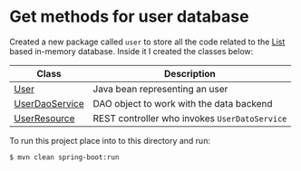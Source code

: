 # Get methods for user database

Created a new package called `user` to store all the code related to the [List](https://docs.oracle.com/javase/8/docs/api/java/util/List.html)
based in-memory database. Inside it I created the classes below:

| Class                                                                                                        | Description                                   |
|--------------------------------------------------------------------------------------------------------------|-----------------------------------------------|
| [User](src/main/java/com/in28minutes/rest/webservices/restfulwebservices/user/User.java)                     | Java bean representing an user                |
| [UserDaoService](src/main/java/com/in28minutes/rest/webservices/restfulwebservices/user/UserDaoService.java) | DAO object to work with the data backend      |
| [UserResource](src/main/java/com/in28minutes/rest/webservices/restfulwebservices/user/UserResource.java)     | REST controller who invokes `UserDatoService` |

To run this project place into to this directory and run:

```
$ mvn clean spring-boot:run
```




